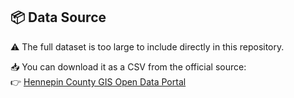 ## 📦 Data Source

⚠️ The full dataset is too large to include directly in this repository.

📥 You can download it as a CSV from the official source:  
👉 [Hennepin County GIS Open Data Portal](https://gis-hennepin.hub.arcgis.com/datasets/7975aabf6e1e42998a40a4b085ffefdf_1/explore)